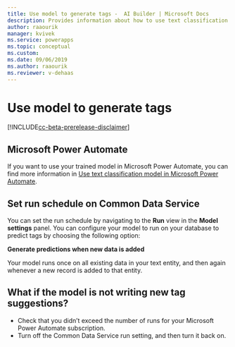 ```yaml
---
title: Use model to generate tags -  AI Builder | Microsoft Docs
description: Provides information about how to use text classification model–generated tags, and some troubleshooting information
author: raaourik 
manager: kvivek
ms.service: powerapps
ms.topic: conceptual
ms.custom: 
ms.date: 09/06/2019
ms.author: raaourik 
ms.reviewer: v-dehaas
---
```


# Use model to generate tags

[!INCLUDE[cc-beta-prerelease-disclaimer](./includes/cc-beta-prerelease-disclaimer.md)]

## Microsoft Power Automate

If you want to use your trained model in Microsoft Power Automate, you can find more information in [Use text classification model in Microsoft Power Automate](text-classification-model-in-flow.md).

## Set run schedule on Common Data Service

You can set the run schedule by navigating to the **Run** view in the **Model settings** panel. You can configure your model to run on your database to predict tags by choosing the following option:

**Generate predictions when new data is added**

Your model runs once on all existing data in your text entity, and then again whenever a new record is added to that entity.


## What if the model is not writing new tag suggestions?

- Check that you didn’t exceed the number of runs for your Microsoft Power Automate subscription.
- Turn off the Common Data Service run setting, and then turn it back on.
